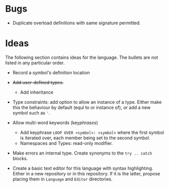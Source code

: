 # Bugs

- Duplicate overload definitions with same signature permitted.

# Ideas

The following section contains ideas for the language. The bullets are not listed in any particular order.

- Record a symbol's definition location

- ~~Add user-defined types.~~
	- Add inheritance

- Type constraints: add option to allow an instance of a type. Either make this the behaviour by default (equl to or instance of), or add a new symbol such as `'`.

- Allow multi-word keywords (key*phrases*)
	- Add keyphrase `LOOP OVER <symbol>: <symbol>` where the first symbol is iterated over, each member being set to the second symbol.
	- Namespaces and Types: read-only modifier.

- Make errors an internal type. Create synonyms to the `try .. catch` blocks.

- Create a basic text editor for this language with syntax highlighting. Either in a new repository or in this repository. If it is the latter, propose placing them in `Language` and `Editor` directories.
